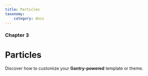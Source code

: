 ```yaml
---
title: Particles
taxonomy:
    category: docs
---
```


### Chapter 3

# Particles

Discover how to customize your **Gantry-powered** template or theme.